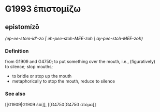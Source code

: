 # G1993 ἐπιστομίζω

## epistomízō

_(ep-ee-stom-id'-zo | eh-pee-stoh-MEE-zoh | ay-pee-stoh-MEE-zoh)_

### Definition

from G1909 and G4750; to put something over the mouth, i.e., (figuratively) to silence; stop mouths; 

- to bridle or stop up the mouth
- metaphorically to stop the mouth, reduce to silence

### See also

[[G1909|G1909 ἐπί]], [[G4750|G4750 στόμα]]
